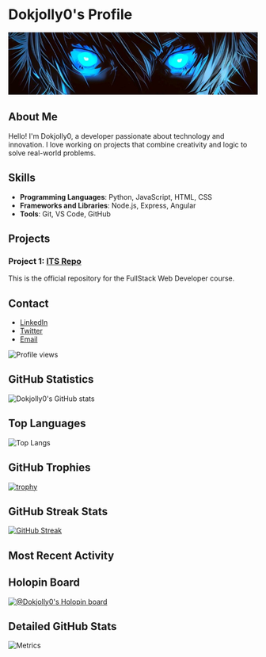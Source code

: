# Dokjolly0's Profile

![Banner](https://github.com/Dokjolly0/Dokjolly0/blob/main/Occhi.jpg)

## About Me
Hello! I'm Dokjolly0, a developer passionate about technology and innovation. I love working on projects that combine creativity and logic to solve real-world problems.

## Skills
- **Programming Languages**: Python, JavaScript, HTML, CSS
- **Frameworks and Libraries**: Node.js, Express, Angular
- **Tools**: Git, VS Code, GitHub

## Projects
### Project 1: [ITS Repo](https://github.com/Dokjolly0/ITS)
This is the official repository for the FullStack Web Developer course.

<!--
## Contributions
- [Project Contribution 1](https://github.com/progetto-contribuito-1)
- [Project Contribution 2](https://github.com/progetto-contribuito-2)
-->

## Contact
- [LinkedIn](https://www.linkedin.com/in/your-username/)
- [Twitter](https://twitter.com/your-username)
- [Email](mailto:your-email@example.com)

![Profile views](https://komarev.com/ghpvc/?username=Dokjolly0&style=flat-square)

## GitHub Statistics
![Dokjolly0's GitHub stats](https://github-readme-stats.vercel.app/api?username=Dokjolly0&show_icons=true&theme=radical)

## Top Languages
![Top Langs](https://github-readme-stats.vercel.app/api/top-langs/?username=Dokjolly0&layout=compact&theme=radical)

## GitHub Trophies
[![trophy](https://github-profile-trophy.vercel.app/?username=Dokjolly0&theme=radical)](https://github.com/ryo-ma/github-profile-trophy)

## GitHub Streak Stats
[![GitHub Streak](http://github-readme-streak-stats.herokuapp.com?user=Dokjolly0&theme=radical)](https://git.io/streak-stats)

## Most Recent Activity
<!--START_SECTION:activity-->
<!--END_SECTION:activity-->

## Holopin Board
[![@Dokjolly0's Holopin board](https://holopin.me/Dokjolly0)](https://holopin.io/@Dokjolly0)

## Detailed GitHub Stats
![Metrics](https://github.com/Dokjolly0/Dokjolly0/blob/main/github-metrics.svg)
